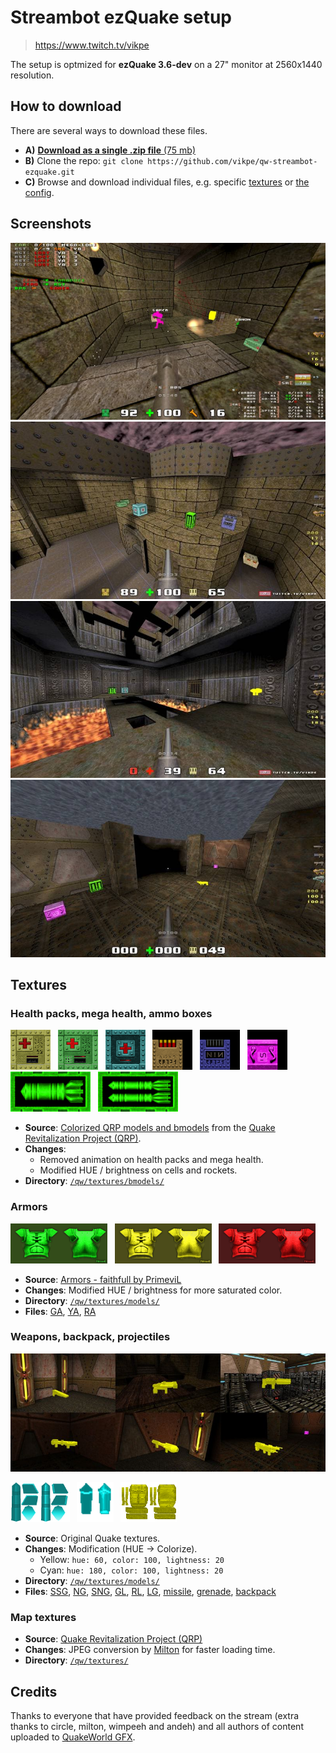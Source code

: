 # Streambot ezQuake setup
> https://www.twitch.tv/vikpe

The setup is optmized for **ezQuake 3.6-dev** on a 27" monitor at 2560x1440 resolution.

## How to download
There are several ways to download these files.

* **A)** [**Download as a single .zip file** (75 mb)](https://github.com/vikpe/qw-streambot-ezquake/archive/refs/heads/main.zip)
* **B)** Clone the repo: `git clone https://github.com/vikpe/qw-streambot-ezquake.git`
* **C)** Browse and download individual files, e.g. specific [textures](#textures) or [the config](https://github.com/vikpe/qw-streambot-ezquake/blob/main/ezquake/configs/streambot.cfg).


## Screenshots
![screenshot 1](.github/screenshot_01.jpg)
![screenshot 2](.github/screenshot_02.jpg)
![screenshot 3](.github/screenshot_03.jpg)
![screenshot 4](.github/screenshot_04.jpg)


## Textures

### Health packs, mega health, ammo boxes
<img src="https://raw.githubusercontent.com/vikpe/qw-streambot-ezquake/main/qw/textures/bmodels/med3_0.png" height="64"> &nbsp; <img src="https://raw.githubusercontent.com/vikpe/qw-streambot-ezquake/main/qw/textures/bmodels/+0_med25.png" height="64"> &nbsp; <img src="https://raw.githubusercontent.com/vikpe/qw-streambot-ezquake/main/qw/textures/bmodels/+0_med100.png" height="64"> &nbsp; 
<img src="https://raw.githubusercontent.com/vikpe/qw-streambot-ezquake/main/qw/textures/bmodels/shot0sid.png" height="64"> &nbsp; 
<img src="https://raw.githubusercontent.com/vikpe/qw-streambot-ezquake/main/qw/textures/bmodels/nail0sid.png" height="64"> &nbsp;
<img src="https://raw.githubusercontent.com/vikpe/qw-streambot-ezquake/main/qw/textures/bmodels/batt1sid.png" height="64"> &nbsp; 
<img src="https://raw.githubusercontent.com/vikpe/qw-streambot-ezquake/main/qw/textures/bmodels/rock1sid.png" height="64"> &nbsp; 
<img src="https://raw.githubusercontent.com/vikpe/qw-streambot-ezquake/main/qw/textures/bmodels/rock0sid.png" height="64"> 

* **Source**: [Colorized QRP models and bmodels](https://gfx.quakeworld.nu/details/372/colorized-qrp-models-and-bmodels/) from the [Quake Revitalization Project (QRP)](http://qrp.quakeone.com/downloads/).
* **Changes**:
  * Removed animation on health packs and mega health.
  * Modified HUE / brightness on cells and rockets.
* **Directory**: [`/qw/textures/bmodels/`](https://github.com/vikpe/qw-streambot-ezquake/tree/main/qw/textures/bmodels)


### Armors
<img src="https://raw.githubusercontent.com/vikpe/qw-streambot-ezquake/main/qw/textures/models/armor_0.png" height="64"> &nbsp; 
<img src="https://raw.githubusercontent.com/vikpe/qw-streambot-ezquake/main/qw/textures/models/armor_1.png" height="64"> &nbsp; 
<img src="https://raw.githubusercontent.com/vikpe/qw-streambot-ezquake/main/qw/textures/models/armor_2.png" height="64">

* **Source**: [Armors - faithfull by PrimeviL](https://gfx.quakeworld.nu/details/44/armors-faithfull-/) 
* **Changes**: Modified HUE / brightness for more saturated color.
* **Directory**: [`/qw/textures/models/`](https://github.com/vikpe/qw-streambot-ezquake/tree/main/qw/textures/models)
* **Files**: 
[GA](https://github.com/vikpe/qw-streambot-ezquake/blob/main/qw/textures/models/armor_0.png), [YA](https://github.com/vikpe/qw-streambot-ezquake/blob/main/qw/textures/models/armor_1.png), [RA](https://github.com/vikpe/qw-streambot-ezquake/blob/main/qw/textures/models/armor_2.png)


### Weapons, backpack, projectiles
![weapons](.github/weapons.jpg)

<img src="https://raw.githubusercontent.com/vikpe/qw-streambot-ezquake/main/qw/textures/models/missile_0.png" height="64"> &nbsp; 
<img src="https://raw.githubusercontent.com/vikpe/qw-streambot-ezquake/main/qw/textures/models/grenade_0.png" height="64"> &nbsp; 
<img src="https://raw.githubusercontent.com/vikpe/qw-streambot-ezquake/main/qw/textures/models/backpack_0.png" height="64">

* **Source**: Original Quake textures.
* **Changes**: Modification (HUE -> Colorize).
  * Yellow: `hue: 60, color: 100, lightness: 20`
  * Cyan: `hue: 180, color: 100, lightness: 20`
* **Directory**: [`/qw/textures/models/`](https://github.com/vikpe/qw-streambot-ezquake/tree/main/qw/textures/models)
* **Files**: [SSG](https://github.com/vikpe/qw-streambot-ezquake/blob/main/qw/textures/models/g_shot_0.png), [NG](https://github.com/vikpe/qw-streambot-ezquake/blob/main/qw/textures/models/g_nail_0.png), [SNG](https://github.com/vikpe/qw-streambot-ezquake/blob/main/qw/textures/models/g_nail2_0.png), [GL](https://github.com/vikpe/qw-streambot-ezquake/blob/main/qw/textures/models/g_rock_0.png), [RL](https://github.com/vikpe/qw-streambot-ezquake/blob/main/qw/textures/models/g_rock2_0.png), [LG](https://github.com/vikpe/qw-streambot-ezquake/blob/main/qw/textures/models/g_light_0.png), [missile](https://github.com/vikpe/qw-streambot-ezquake/blob/main/qw/textures/models/missile_0.png), [grenade](https://github.com/vikpe/qw-streambot-ezquake/blob/main/qw/textures/models/grenade_0.png), [backpack](https://github.com/vikpe/qw-streambot-ezquake/blob/main/qw/textures/models/backpack_0.png)


### Map textures
* **Source**: [Quake Revitalization Project (QRP)](http://qrp.quakeone.com/downloads/)
* **Changes**: JPEG conversion by [Milton](https://www.twitch.tv/Miltonizer) for faster loading time.
* **Directory**: [`/qw/textures/`](https://github.com/vikpe/qw-streambot-ezquake/tree/main/qw/textures/)

## Credits
Thanks to everyone that have provided feedback on the stream (extra thanks to circle, milton, wimpeeh and andeh) and all authors of content uploaded to [QuakeWorld GFX](https://gfx.quakeworld.nu/).
